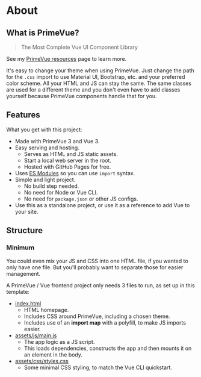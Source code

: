 # About


## What is PrimeVue?

> The Most Complete Vue UI Component Library

See my [PrimeVue resources][] page to learn more.

It's easy to change your theme when using PrimeVue. Just change the path for the `.css` import to use Material UI, Bootstrap, etc. and your preferred color scheme. All your HTML and JS can stay the same. The same classes are used for a different theme and you don't even have to add classes yourself because PrimeVue components handle that for you.


## Features

What you get with this project:

- Made with PrimeVue 3 and Vue 3.
- Easy serving and hosting.
    - Serves as HTML and JS static assets.
    - Start a local web server in the root.
    - Hosted with GitHub Pages for free.
- Uses [ES Modules][] so you can use `import` syntax.
- Simple and light project.
    - No build step needed.
    - No need for Node or Vue CLI.
    - No need for `package.json` or other JS configs.
- Use this as a standalone project, or use it as a reference to add Vue to your site.


## Structure

### Minimum

You could even mix your JS and CSS into one HTML file, if you wanted to only have one file. But you'll probably want to separate those for easier management.

A PrimeVue / Vue frontend project only needs 3 files to run, as set up in this template:

- [index.html](/index.html)
    - HTML homepage.
    - Includes CSS around PrimeVue, including a chosen theme.
    - Includes use of an **import map** with a polyfill, to make JS imports easier.
- [assets/js/main.js](/assets/js/main.js)
    - The app logic as a JS script.
    - This loads dependencies, constructs the app and then mounts it on an element in the body.
- [assets/css/styles.css](/assets/css/styles.css)
    - Some minimal CSS styling, to match the Vue CLI quickstart.


[PrimeVue resources]: https://michaelcurrin.github.io/dev-resources/resources/javascript/packages/primevue/
[ES Modules]: https://michaelcurrin.github.io/dev-cheatsheets/cheatsheets/javascript/general/modules/es-modules.html
